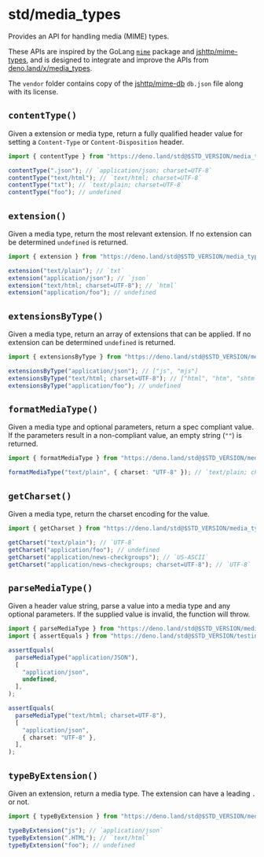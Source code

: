 # std/media_types

Provides an API for handling media (MIME) types.

These APIs are inspired by the GoLang [`mime`](https://pkg.go.dev/mime) package
and [jshttp/mime-types](https://github.com/jshttp/mime-types), and is designed
to integrate and improve the APIs from
[deno.land/x/media_types](https://deno.land/x/media_types).

The `vendor` folder contains copy of the
[jshttp/mime-db](https://github.com/jshttp/mime-types) `db.json` file along with
its license.

## `contentType()`

Given a extension or media type, return a fully qualified header value for
setting a `Content-Type` or `Content-Disposition` header.

```ts
import { contentType } from "https://deno.land/std@$STD_VERSION/media_types/mod.ts";

contentType(".json"); // `application/json; charset=UTF-8`
contentType("text/html"); // `text/html; charset=UTF-8`
contentType("txt"); // `text/plain; charset=UTF-8`
contentType("foo"); // undefined
```

## `extension()`

Given a media type, return the most relevant extension. If no extension can be
determined `undefined` is returned.

```ts
import { extension } from "https://deno.land/std@$STD_VERSION/media_types/mod.ts";

extension("text/plain"); // `txt`
extension("application/json"); // `json`
extension("text/html; charset=UTF-8"); // `html`
extension("application/foo"); // undefined
```

## `extensionsByType()`

Given a media type, return an array of extensions that can be applied. If no
extension can be determined `undefined` is returned.

```ts
import { extensionsByType } from "https://deno.land/std@$STD_VERSION/media_types/mod.ts";

extensionsByType("application/json"); // ["js", "mjs"]
extensionsByType("text/html; charset=UTF-8"); // ["html", "htm", "shtml"]
extensionsByType("application/foo"); // undefined
```

## `formatMediaType()`

Given a media type and optional parameters, return a spec compliant value. If
the parameters result in a non-compliant value, an empty string (`""`) is
returned.

```ts
import { formatMediaType } from "https://deno.land/std@$STD_VERSION/media_types/mod.ts";

formatMediaType("text/plain", { charset: "UTF-8" }); // `text/plain; charset=UTF-8`
```

## `getCharset()`

Given a media type, return the charset encoding for the value.

```ts
import { getCharset } from "https://deno.land/std@$STD_VERSION/media_types/mod.ts";

getCharset("text/plain"); // `UTF-8`
getCharset("application/foo"); // undefined
getCharset("application/news-checkgroups"); // `US-ASCII`
getCharset("application/news-checkgroups; charset=UTF-8"); // `UTF-8`
```

## `parseMediaType()`

Given a header value string, parse a value into a media type and any optional
parameters. If the supplied value is invalid, the function will throw.

```ts
import { parseMediaType } from "https://deno.land/std@$STD_VERSION/media_types/mod.ts";
import { assertEquals } from "https://deno.land/std@$STD_VERSION/testing/asserts.ts";

assertEquals(
  parseMediaType("application/JSON"),
  [
    "application/json",
    undefined,
  ],
);

assertEquals(
  parseMediaType("text/html; charset=UTF-8"),
  [
    "application/json",
    { charset: "UTF-8" },
  ],
);
```

## `typeByExtension()`

Given an extension, return a media type. The extension can have a leading `.` or
not.

```ts
import { typeByExtension } from "https://deno.land/std@$STD_VERSION/media_types/mod.ts";

typeByExtension("js"); // `application/json`
typeByExtension(".HTML"); // `text/html`
typeByExtension("foo"); // undefined
```
